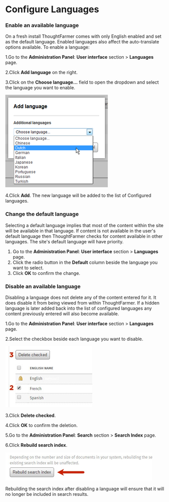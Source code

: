 # Configure Languages



### Enable an available language

On a fresh install ThoughtFarmer comes with only English enabled and set as the default language. Enabled languages also affect the auto-translate options available. To enable a language:

1.Go to the **Administration Panel**: **User interface** section &gt; **Languages** page.

2.Click **Add language** on the right.

3.Click on the **Choose language...** field to open the dropdown and select the language you want to enable.

![](../../.gitbook/assets/1%20%2882%29.png)



4.Click **Add**. The new language will be added to the list of Configured languages.

### Change the default language

Selecting a default language implies that most of the content within the site will be available in that language. If content is not available in the user's default language then ThoughtFarmer checks for content available in other languages. The site's default language will have priority.

1. Go to the **Administration Panel**: **User interface** section &gt; **Languages** page.
2. Click the radio button in the **Default** column beside the language you want to select.
3. Click **OK** to confirm the change.

### Disable an available language

Disabling a language does not delete any of the content entered for it. It does disable it from being viewed from within ThoughtFarmer. If a hidden language is later added back into the list of configured languages any content previously entered will also become available.

1.Go to the **Administration Panel**: **User interface** section &gt; **Languages** page.

2.Select the checkbox beside each language you want to disable.

![](../../.gitbook/assets/4%20%2845%29.jpg)

3.Click **Delete checked**.

4.Click **OK** to confirm the deletion.

5.Go to the **Administration Panel**: **Search** section &gt; **Search Index** page.

6.Click **Rebuild search index**.

![](../../.gitbook/assets/5%20%2813%29.jpg)

Rebuilding the search index after disabling a language will ensure that it will no longer be included in search results.

